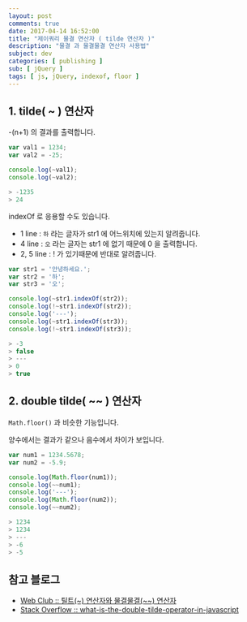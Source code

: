 ```yaml
---
layout: post
comments: true
date: 2017-04-14 16:52:00
title: "제이쿼리 물결 연산자 ( tilde 연산자 )"
description: "물결 과 물결물결 연산자 사용법"
subject: dev
categories: [ publishing ]
sub: [ jQuery ]
tags: [ js, jQuery, indexof, floor ]
---
```


## 1. tilde( ~ ) 연산자<a id="1-tilde-연산자" href="#1-tilde-연산자" class="s-link" aria-hidden="true"></a>
-(n+1) 의 결과를 출력합니다.

```javascript
var val1 = 1234;
var val2 = -25;

console.log(~val1);
console.log(~val2);

> -1235
> 24
```

indexOf 로 응용할 수도 있습니다.

- 1 line : `하` 라는 글자가 str1 에 어느위치에 있는지 알려줍니다.
- 4 line : `오` 라는 글자는 str1 에 없기 때문에 0 을 출력합니다.
- 2, 5 line : ! 가 있기때문에 반대로 알려줍니다.

```javascript
var str1 = '안녕하세요.';
var str2 = '하';
var str3 = '오';

console.log(~str1.indexOf(str2));
console.log(!~str1.indexOf(str2));
console.log('---');
console.log(~str1.indexOf(str3));
console.log(!~str1.indexOf(str3));

> -3
> false
> ---
> 0
> true
```

## 2. double tilde( ~~ ) 연산자<a id="2-double-tilde-연산자" href="#2-double-tilde-연산자" class="s-link" aria-hidden="true"></a>
`Math.floor()` 과 비슷한 기능입니다.

양수에서는 결과가 같으나 음수에서 차이가 보입니다.

```javascript
var num1 = 1234.5678;
var num2 = -5.9;

console.log(Math.floor(num1));
console.log(~~num1);
console.log('---');
console.log(Math.floor(num2));
console.log(~~num2);

> 1234
> 1234
> ---
> -6
> -5
```

## 참고 블로그<a id="참고-블로그" href="#참고-블로그" class="s-link" aria-hidden="true"></a>

- [Web Club :: 틸트(~) 연산자와 물결물결(~~) 연산자](http://webclub.tistory.com/21)
- [Stack Overflow :: what-is-the-double-tilde-operator-in-javascript](http://stackoverflow.com/questions/5971645/what-is-the-double-tilde-operator-in-javascript/5971689)
